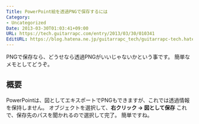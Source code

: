 ```yaml
---
Title: PowerPoint絵を透過PNGで保存するには
Category:
- Uncategorized
Date: 2013-03-30T01:03:41+09:00
URL: https://tech.guitarrapc.com/entry/2013/03/30/010341
EditURL: https://blog.hatena.ne.jp/guitarrapc_tech/guitarrapc-tech.hatenablog.com/atom/entry/6802418398340423979
---
```


<!--
Date: 2013-03-30T01:03:41+09:00
URL: https://tech.guitarrapc.com/entry/2013/03/30/010341
-->

PNGで保存なら、どうせなら透過PNGがいいじゃないかという事です。 簡単なメモとしてどうぞ。

## 概要

PowerPointは、図としてエキスポートでPNGもできますが、これでは透過情報を保持しません。 オブジェクトを選択して、**右クリック → 図として保存** これで、保存先のパスを聞かれるので選択して完了。 簡単ですね。
